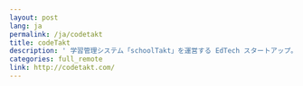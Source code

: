 ```yaml
---
layout: post
lang: ja
permalink: /ja/codetakt
title: codeTakt
description: ' 学習管理システム「schoolTakt」を運営する EdTech スタートアップ。東京近郊・大阪・沖縄・ベルリン等各地のメンバーがフルリモートで参加。 '
categories: full_remote
link: http://codetakt.com/
---
```

